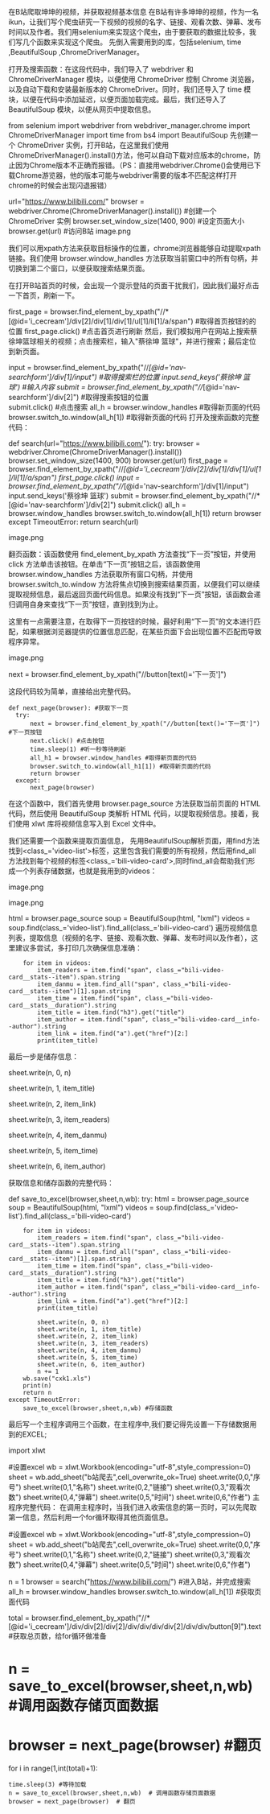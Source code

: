 在B站爬取坤坤的视频，并获取视频基本信息
在B站有许多坤坤的视频，作为一名ikun，让我们写个爬虫研究一下视频的视频的名字、链接、观看次数、弹幕、发布时间以及作者。我们用selenium来实现这个爬虫，由于要获取的数据比较多，我们写几个函数来实现这个爬虫。 先倒入需要用到的库，包括selenium, time ,BeautifulSoup ,ChromeDriverManager。

打开及搜索函数：在这段代码中，我们导入了 webdriver 和 ChromeDriverManager 模块，以便使用 ChromeDriver 控制 Chrome 浏览器，以及自动下载和安装最新版本的 ChromeDriver。同时，我们还导入了 time 模块，以便在代码中添加延迟，以便页面加载完成。最后，我们还导入了 BeautifulSoup 模块，以便从网页中提取信息。

from selenium import webdriver
from webdriver_manager.chrome import ChromeDriverManager
import time
from bs4 import BeautifulSoup
先创建一个 ChromeDriver 实例，打开B站，在这里我们使用ChromeDriverManager().install()方法，他可以自动下载对应版本的chrome，防止因为Chrome版本不正确而报错。（PS：直接用webdriver.Chrome()会使用已下载Chrome游览器，他的版本可能与webdriver需要的版本不匹配这样打开chrome的时候会出现闪退报错）

url="https://www.bilibili.com/"
browser = webdriver.Chrome(ChromeDriverManager().install()) #创建一个 ChromeDriver 实例
browser.set_window_size(1400, 900) #设定页面大小
browser.get(url) #访问B站
image.png

我们可以用xpath方法来获取目标操作的位置，chrome浏览器能够自动提取xpath链接。我们使用 browser.window_handles 方法获取当前窗口中的所有句柄，并切换到第二个窗口，以便获取搜索结果页面。

在打开B站首页的时候，会出现一个提示登陆的页面干扰我们，因此我们最好点击一下首页，刷新一下。

first_page = browser.find_element_by_xpath("//*[@id='i_cecream']/div[2]/div[1]/div[1]/ul[1]/li[1]/a/span") #取得首页按钮的的位置
first_page.click() #点击首页进行刷新 
然后，我们模拟用户在网站上搜索蔡徐坤篮球相关的视频；点击搜索栏，输入"蔡徐坤 篮球"，并进行搜索；最后定位到新页面。

input = browser.find_element_by_xpath("//*[@id='nav-searchform']/div[1]/input") #取得搜索栏的位置
input.send_keys('蔡徐坤 篮球') #输入内容
submit = browser.find_element_by_xpath("//*[@id='nav-searchform']/div[2]") #取得搜索按钮的位置  
submit.click() #点击搜索
all_h = browser.window_handles #取得新页面的代码
browser.switch_to.window(all_h[1]) #取得新页面的代码
打开及搜索函数的完整代码：

def search(url="https://www.bilibili.com/"):
    try:
        browser = webdriver.Chrome(ChromeDriverManager().install())
        browser.set_window_size(1400, 900)
        browser.get(url)
        first_page = browser.find_element_by_xpath("//*[@id='i_cecream']/div[2]/div[1]/div[1]/ul[1]/li[1]/a/span")
        first_page.click()
        input = browser.find_element_by_xpath("//*[@id='nav-searchform']/div[1]/input")
        input.send_keys('蔡徐坤 篮球')
        submit = browser.find_element_by_xpath("//*[@id='nav-searchform']/div[2]")
        submit.click()
        all_h = browser.window_handles
        browser.switch_to.window(all_h[1])
        return browser
    except TimeoutError:
        return search(url)

image.png

翻页函数：该函数使用 find_element_by_xpath 方法查找“下一页”按钮，并使用 click 方法单击该按钮。在单击“下一页”按钮之后，该函数使用 browser.window_handles 方法获取所有窗口句柄，并使用browser.switch_to.window 方法将焦点切换到搜索结果页面，以便我们可以继续提取视频信息，最后返回页面代码信息。如果没有找到“下一页”按钮，该函数会递归调用自身来查找“下一页”按钮，直到找到为止。

这里有一点需要注意，在取得下一页按钮的时候，最好利用“下一页”的文本进行匹配，如果根据浏览器提供的位置信息匹配，在某些页面下会出现位置不匹配而导致程序异常。

image.png

next = browser.find_element_by_xpath("//button[text()='下一页']")

这段代码较为简单，直接给出完整代码。

    def next_page(browser): #获取下一页
      try:
          next = browser.find_element_by_xpath("//button[text()='下一页']") #下一页按钮
          next.click() #点击按钮
          time.sleep(1) #听一秒等待刷新
          all_h1 = browser.window_handles #取得新页面的代码
          browser.switch_to.window(all_h1[1]) #取得新页面的代码
          return browser 
      except:
          next_page(browser)
          
在这个函数中，我们首先使用 browser.page_source 方法获取当前页面的 HTML 代码，然后使用 BeautifulSoup 类解析 HTML 代码，以提取视频信息。接着，我们使用 xlwt 库将视频信息写入到 Excel 文件中。

我们还需要一个函数来提取页面信息， 先用BeautifulSoup解析页面，用find方法找到<class_='video-list'>标签，这里包含我们需要的所有视频，然后用find_all方法找到每个视频的标签<class_='bili-video-card'>,同时find_all会帮助我们形成一个列表存储数据，也就是我用到的videos：

image.png

image.png

html = browser.page_source
soup = BeautifulSoup(html, "lxml")
videos = soup.find(class_='video-list').find_all(class_='bili-video-card')
遍历视频信息列表，提取信息（视频的名字、链接、观看次数、弹幕、发布时间以及作者），这里建议多尝试，多打印几次确保信息准确：

        for item in videos:
            item_readers = item.find("span", class_="bili-video-card__stats--item").span.string
            item_danmu = item.find_all("span", class_="bili-video-card__stats--item")[1].span.string
            item_time = item.find("span", class_="bili-video-card__stats__duration").string
            item_title = item.find("h3").get("title")
            item_author = item.find("span", class_="bili-video-card__info--author").string
            item_link = item.find("a").get("href")[2:]
            print(item_title)
最后一步是储存信息：

sheet.write(n, 0, n)

sheet.write(n, 1, item_title)

sheet.write(n, 2, item_link)

sheet.write(n, 3, item_readers)

sheet.write(n, 4, item_danmu)

sheet.write(n, 5, item_time)

sheet.write(n, 6, item_author)

获取信息和储存函数的完整代码：

def save_to_excel(browser,sheet,n,wb):
    try:
        html = browser.page_source
        soup = BeautifulSoup(html, "lxml")
        videos = soup.find(class_='video-list').find_all(class_='bili-video-card')

        for item in videos:
            item_readers = item.find("span", class_="bili-video-card__stats--item").span.string
            item_danmu = item.find_all("span", class_="bili-video-card__stats--item")[1].span.string
            item_time = item.find("span", class_="bili-video-card__stats__duration").string
            item_title = item.find("h3").get("title")
            item_author = item.find("span", class_="bili-video-card__info--author").string
            item_link = item.find("a").get("href")[2:]
            print(item_title)

            sheet.write(n, 0, n)
            sheet.write(n, 1, item_title)
            sheet.write(n, 2, item_link)
            sheet.write(n, 3, item_readers)
            sheet.write(n, 4, item_danmu)
            sheet.write(n, 5, item_time)
            sheet.write(n, 6, item_author)
            n += 1
        wb.save("cxk1.xls")
        print(n)
        return n
    except TimeoutError:
        save_to_excel(browser,sheet,n,wb) #存储函数
最后写一个主程序调用三个函数，在主程序中,我们要记得先设置一下存储数据用到的EXCEL;

import xlwt

#设置excel
wb = xlwt.Workbook(encoding="utf-8",style_compression=0)
sheet = wb.add_sheet("b站爬去",cell_overwrite_ok=True)
sheet.write(0,0,"序号")
sheet.write(0,1,"名称")
sheet.write(0,2,"链接")
sheet.write(0,3,"观看次数")
sheet.write(0,4,"弹幕")
sheet.write(0,5,"时间")
sheet.write(0,6,"作者")
主程序完整代码： 在调用主程序时，当我们进入收索信息的第一页时，可以先爬取第一信息，然后利用一个for循环取得其他页面信息。

#设置excel
wb = xlwt.Workbook(encoding="utf-8",style_compression=0)
sheet = wb.add_sheet("b站爬去",cell_overwrite_ok=True)
sheet.write(0,0,"序号")
sheet.write(0,1,"名称")
sheet.write(0,2,"链接")
sheet.write(0,3,"观看次数")
sheet.write(0,4,"弹幕")
sheet.write(0,5,"时间")
sheet.write(0,6,"作者")

n = 1
browser = search("https://www.bilibili.com/") #进入B站，并完成搜索
all_h = browser.window_handles
browser.switch_to.window(all_h[1]) #获取页面代码

total = browser.find_element_by_xpath("//*[@id='i_cecream']/div/div[2]/div[2]/div/div/div/div[2]/div/div/button[9]").text #获取总页数，给for循环做准备
# n = save_to_excel(browser,sheet,n,wb) #调用函数存储页面数据
# browser = next_page(browser) #翻页
for i in range(1,int(total)+1):

    time.sleep(3) #等待加载
    n = save_to_excel(browser,sheet,n,wb)  # 调用函数存储页面数据
    browser = next_page(browser)  # 翻页
